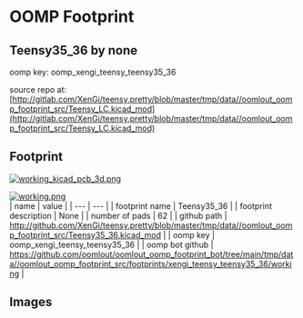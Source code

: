 # OOMP Footprint  
## Teensy35_36  by none  
  
oomp key: oomp_xengi_teensy_teensy35_36  
  
source repo at: [http://gitlab.com/XenGi/teensy.pretty/blob/master/tmp/data//oomlout_oomp_footprint_src/Teensy_LC.kicad_mod](http://gitlab.com/XenGi/teensy.pretty/blob/master/tmp/data//oomlout_oomp_footprint_src/Teensy_LC.kicad_mod)  
## Footprint  
  
[![working_kicad_pcb_3d.png](working_kicad_pcb_3d_600.png)](working_kicad_pcb_3d.png)  
  
[![working.png](working_600.png)](working.png)  
| name | value | 
| --- | --- | 
| footprint name | Teensy35_36 | 
| footprint description | None | 
| number of pads | 62 | 
| github path | http://github.com/XenGi/teensy.pretty/blob/master/tmp/data//oomlout_oomp_footprint_src/Teensy35_36.kicad_mod | 
| oomp key | oomp_xengi_teensy_teensy35_36 | 
| oomp bot github | https://github.com/oomlout/oomlout_oomp_footprint_bot/tree/main/tmp/data//oomlout_oomp_footprint_src/footprints/xengi_teensy_teensy35_36/working | 
## Images  
